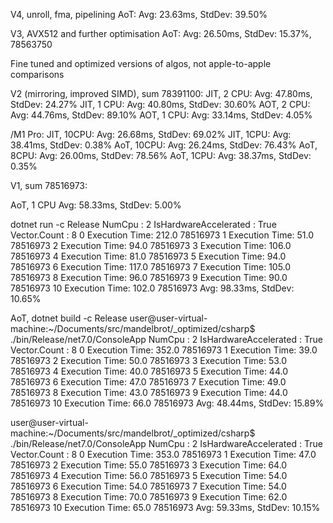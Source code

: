 
V4, unroll, fma, pipelining
AoT: Avg: 23.63ms, StdDev: 39.50%

V3, AVX512 and further optimisation
AoT: Avg: 26.50ms, StdDev: 15.37%, 78563750

Fine tuned and optimized versions of algos, not apple-to-apple comparisons


V2 (mirroring, improved SIMD), sum 78391100:
JIT, 2 CPU: Avg: 47.80ms, StdDev: 24.27%
JIT, 1 CPU: Avg: 40.80ms, StdDev: 30.60%
AOT, 2 CPU: Avg: 44.76ms, StdDev: 89.10%
AOT, 1 CPU: Avg: 33.14ms, StdDev: 4.05%

/M1 Pro:
JIT, 10CPU: Avg: 26.68ms, StdDev: 69.02%
JIT, 1CPU: Avg: 38.41ms, StdDev: 0.38%
AoT, 10CPU: Avg: 26.24ms, StdDev: 76.43%
AoT, 8CPU: Avg: 26.00ms, StdDev: 78.56%
AoT, 1CPU: Avg: 38.37ms, StdDev: 0.35%


V1, sum 78516973:

AoT, 1 CPU
Avg: 58.33ms, StdDev: 5.00%


dotnet run -c Release
NumCpu : 2
IsHardwareAccelerated : True
Vector<float>.Count : 8
0        Execution Time: 212.0    78516973
1        Execution Time: 51.0     78516973
2        Execution Time: 94.0     78516973
3        Execution Time: 106.0    78516973
4        Execution Time: 81.0     78516973
5        Execution Time: 94.0     78516973
6        Execution Time: 117.0    78516973
7        Execution Time: 105.0    78516973
8        Execution Time: 96.0     78516973
9        Execution Time: 90.0     78516973
10       Execution Time: 102.0    78516973
Avg: 98.33ms, StdDev: 10.65%


AoT, dotnet build -c Release
user@user-virtual-machine:~/Documents/src/mandelbrot/_optimized/csharp$ ./bin/Release/net7.0/ConsoleApp 
NumCpu : 2
IsHardwareAccelerated : True
Vector<float>.Count : 8
0        Execution Time: 352.0    78516973
1        Execution Time: 39.0     78516973
2        Execution Time: 50.0     78516973
3        Execution Time: 53.0     78516973
4        Execution Time: 40.0     78516973
5        Execution Time: 44.0     78516973
6        Execution Time: 47.0     78516973
7        Execution Time: 49.0     78516973
8        Execution Time: 43.0     78516973
9        Execution Time: 44.0     78516973
10       Execution Time: 66.0     78516973
Avg: 48.44ms, StdDev: 15.89%

user@user-virtual-machine:~/Documents/src/mandelbrot/_optimized/csharp$ ./bin/Release/net7.0/ConsoleApp 
NumCpu : 2
IsHardwareAccelerated : True
Vector<float>.Count : 8
0        Execution Time: 353.0    78516973
1        Execution Time: 47.0     78516973
2        Execution Time: 55.0     78516973
3        Execution Time: 64.0     78516973
4        Execution Time: 56.0     78516973
5        Execution Time: 54.0     78516973
6        Execution Time: 54.0     78516973
7        Execution Time: 54.0     78516973
8        Execution Time: 70.0     78516973
9        Execution Time: 62.0     78516973
10       Execution Time: 65.0     78516973
Avg: 59.33ms, StdDev: 10.15%